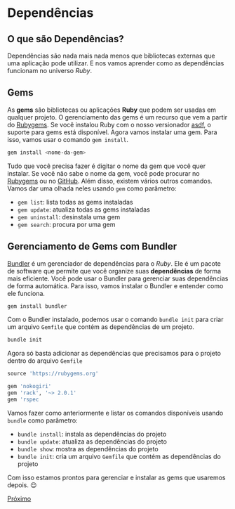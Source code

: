 # Dependências

## O que são Dependências?

Dependências são nada mais nada menos que bibliotecas externas que uma aplicação pode utilizar. E nos vamos aprender como as dependências funcionam no universo *Ruby*.

## Gems

As **gems** são bibliotecas ou aplicações **Ruby** que podem ser usadas em qualquer projeto. O gerenciamento das gems é um recurso que vem a partir do [Rubygems](https://rubygems.org/). Se você instalou Ruby com o nosso versionador [asdf](/src/2-Ambiente/2-configuracao-de-ambiente.md), o suporte para gems está disponível. Agora vamos instalar uma gem. Para isso, vamos usar o comando `gem install`.

```bash
gem install <nome-da-gem>
```

Tudo que você precisa fazer é digitar o nome da gem que você quer instalar. Se você não sabe o nome da gem, você pode procurar no [Rubygems](https://rubygems.org/) ou no [GitHub](https://github.com/). Além disso, existem vários outros comandos. Vamos dar uma olhada neles usando `gem` como parâmetro:

- `gem list`: lista todas as gems instaladas
- `gem update`: atualiza todas as gems instaladas
- `gem uninstall`: desinstala uma gem
- `gem search`: procura por uma gem

## Gerenciamento de Gems com Bundler

[Bundler](https://bundler.io/) é um gerenciador de dependências para o *Ruby*. Ele é um pacote de software que permite que você organize suas **dependências** de forma mais eficiente. Você pode usar o Bundler para gerenciar suas dependências de forma automática. Para isso, vamos instalar o Bundler e entender como ele funciona.

```ruby
gem install bundler
```

Com o Bundler instalado, podemos usar o comando `bundle init` para criar um arquivo `Gemfile` que contém as dependências de um projeto.

```ruby
bundle init
```

Agora só basta adicionar as dependências que precisamos para o projeto dentro do arquivo `Gemfile`

```ruby
source 'https://rubygems.org'

gem 'nokogiri'
gem 'rack', '~> 2.0.1'
gem 'rspec
```

Vamos fazer como anteriormente e listar os comandos disponíveis usando `bundle` como parâmetro:

- `bundle install`: instala as dependências do projeto
- `bundle update`: atualiza as dependências do projeto
- `bundle show`: mostra as dependências do projeto
- `bundle init`: cria um arquivo `Gemfile` que contém as dependências do projeto

Com isso estamos prontos para gerenciar e instalar as gems que usaremos depois. 😌

[Próximo](3-testes.md)
